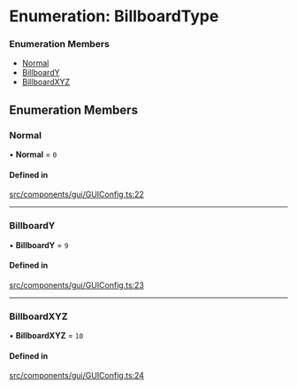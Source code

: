 # Enumeration: BillboardType

### Enumeration Members

- [Normal](BillboardType.md#normal)
- [BillboardY](BillboardType.md#billboardy)
- [BillboardXYZ](BillboardType.md#billboardxyz)

## Enumeration Members

### Normal

• **Normal** = ``0``

#### Defined in

[src/components/gui/GUIConfig.ts:22](https://github.com/Orillusion/orillusion/blob/main/src/components/gui/GUIConfig.ts#L22)

___

### BillboardY

• **BillboardY** = ``9``

#### Defined in

[src/components/gui/GUIConfig.ts:23](https://github.com/Orillusion/orillusion/blob/main/src/components/gui/GUIConfig.ts#L23)

___

### BillboardXYZ

• **BillboardXYZ** = ``10``

#### Defined in

[src/components/gui/GUIConfig.ts:24](https://github.com/Orillusion/orillusion/blob/main/src/components/gui/GUIConfig.ts#L24)
